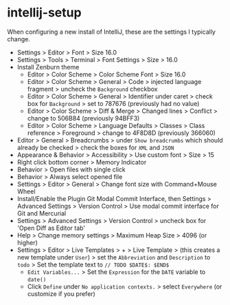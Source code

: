 # intellij-setup

When configuring a new install of IntelliJ, these are the settings I typically change.

* Settings > Editor > Font > Size 16.0
* Settings > Tools > Terminal > Font Settings > Size > 16.0
* Install Zenburn theme
  * Editor > Color Scheme > Color Scheme Font > Size 16.0
  * Editor > Color Scheme > General > Code > injected language fragment > uncheck the `Background` checkbox
  * Editor > Color Scheme > General > Identifier under caret > check box for `Background` > set to 787676 (previously had no value)
  * Editor > Color Scheme > Diff & Merge > Changed lines > Conflict > change to 506B84 (previously 94BFF3)
  * Editor > Color Scheme > Language Defaults > Classes > Class reference > Foreground > change to 4F8D8D (previously 366060)
* Editor > General > Breadcrumbs > under `Show breadcrumbs` which should already be checked > check the boxes for `XML` and `JSON`
* Appearance & Behavior > Accessibility > Use custom font > Size > 15
* Right click bottom corner > Memory Indicator
* Behavior > Open files with single click
* Behavior > Always select opened file
* Settings > Editor > General > Change font size with Command+Mouse Wheel
* Install/Enable the Plugin Git Modal Commit Interface, then Settings > Advanced Settings > Version Control > Use modal commit interface for Git and Mercurial
* Settings > Advanced Settings > Version Control > uncheck box for 'Open Diff as Editor tab'
* Help > Change memory settings > Maximum Heap Size > 4096 (or higher)
* Settings > Editor > Live Templates > + > Live Template > (this creates a new template under `User`) > set the `Abbreviation` and `Description` to `todo` > Set the template text to `// TODO $DATE$: $END$`
  * `Edit Variables...` > Set the `Expression` for the `DATE` variable to `date()`
  * Click `Define` under `No application contexts.` > select `Everywhere` (or customize if you prefer)
